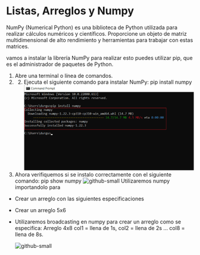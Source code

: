 # Listas, Arreglos y Numpy
NumPy (Numerical Python) es una biblioteca de Python utilizada para realizar cálculos numéricos y científicos. Proporcione un objeto de matriz multidimensional de alto rendimiento y herramientas para trabajar con estas matrices.

vamos a instalar la librería NumPy para realizar esto puedes utilizar pip, que es el administrador de paquetes de Python.
1.	Abre una terminal o línea de comandos.
2.	2.	Ejecuta el siguiente comando para instalar NumPy: pip install numpy
![github-small](numpy.png)
3. Ahora verifiquemos si se instalo correctamente con el siguiente comando: pip show numpy
 ![github-small](https://raw.githubusercontent.com/Dezeta22/Laboratorio-2/main/verif%20numpy.png)
Utilizaremos numpy importandolo para
- Crear un arreglo con las siguientes especificaciones
- Crear un arreglo 5x6
- Utilizaremos broadcasting en numpy para crear un arreglo como se especifica:
  Arreglo 4x8
  col1 = llena de 1s, col2 = llena de 2s ... col8 = llena de 8s.
  
  ![github-small](https://raw.githubusercontent.com/Dezeta22/Laboratorio-2/main/ejemplo.png)
